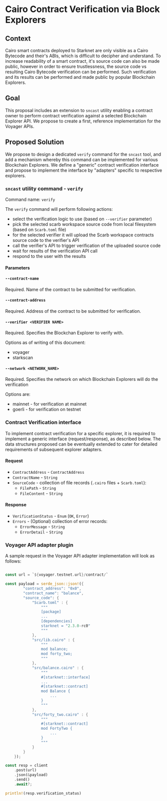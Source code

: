 # Cairo Contract Verification via Block Explorers

## Context

Cairo smart contracts deployed to Starknet are only visible as a Cairo Bytecode and their's ABIs, which is difficult to decipher and understand. To increase readability of a smart contract, it's source code can also be made public, however in order to ensure trustlessness, the source code vs resulting Cairo Bytecode verification can be performed. Such verification and its results can be performed and made public by popular Blockchain Explorers.

## Goal

This proposal includes an extension to `sncast` utility enabling a contract owner to perform contract verification against a selected Blockchain Explorer API. We propose to create a first, reference implementation for the Voyager APIs.

## Proposed Solution

We propose to design a dedicated `verify` command for the `sncast` tool, and add a mechanism whereby this command can be implemented for various Blockchain Explorers. We define a "generic" contract verification interface and propose to implement the interface by "adapters" specific to respective explorers. 

### `sncast` utility command - `verify`

Command name: `verify`

The `verify` command will perform following actions:
- select the verification logic to use (based on `--verifier` parameter)
- pick the selected scarb workspace source code from local filesystem (based on `Scarb.toml` file)
- for the selected verifier it will upload the Scarb workspace contracts source code to the verifier's API
- call the verifier's API to trigger verification of the uploaded source code
- wait for results of the verification API call
- respond to the user with the results 

#### Parameters

#### `--contract-name`

Required.
Name of the contract to be submitted for verification.

#### `--contract-address`

Required.
Address of the contract to be submitted for verification.

#### `--verifier <VERIFIER NAME>`

Required.
Specifies the Blockchan Explorer to verify with.  

Options as of writing of this document: 
 - voyager
 - starkscan

#### `--network <NETWORK_NAME>`

Required.
Specifies the network on which Blockchain Explorers will do the verification

Options are:
 - mainnet - for verification at mainnet
 - goerli -  for verification on testnet

### Contract Verification interface

To implement contract verification for a specific explorer, it is required to implement a generic interface (request/response), as described below. The data structures proposed can be eventually extended to cater for detailed requirements of subsequent explorer adapters.

#### Request

- `ContractAddress` - `ContractAddress`
- `ContractName` - `String`
- `SourceCode` - collection of file records (`.cairo` files  + `Scarb.toml`):
  - `FilePath` - `String`
  - `FileContent` - `String`

#### Response

- `VerificationStatus` - `Enum` (`OK`, `Error`)
- `Errors` - (Optional) collection of error records:
  - `ErrorMessage` - `String`
  - `ErrorDetail` - `String`

### Voyager API adapter plugin

A sample request in the Voyager API adapter implementation will look as follows: 
```rust

const url = `${voyager.testnet.url}/contract/`

const payload = serde_json::json!({
        "contract_address": "0x0",
        "contract_name": "balance",
        "source_code": {
            "Scarb.toml" : {
                """
                [package]
                ...
                [dependencies]
                starknet = "2.3.0-rc0"
                """
            },
            "src/lib.cairo" : {
                """
                mod balance;
                mod forty_two;
                """
            },
            "src/balance.cairo" : {
                """
                #[starknet::interface]
                ...
                #[starknet::contract]
                mod Balance {
                    ...
                }
                """
            },
            "src/forty_two.cairo" : {
                """
                #[starknet::contract]
                mod FortyTwo {
                    ...
                }
                """
            }
        }
    });

const resp = client
    .post(url)
    .json(&payload)
    .send()
    .await?;

println!(resp.verification_status)
```
